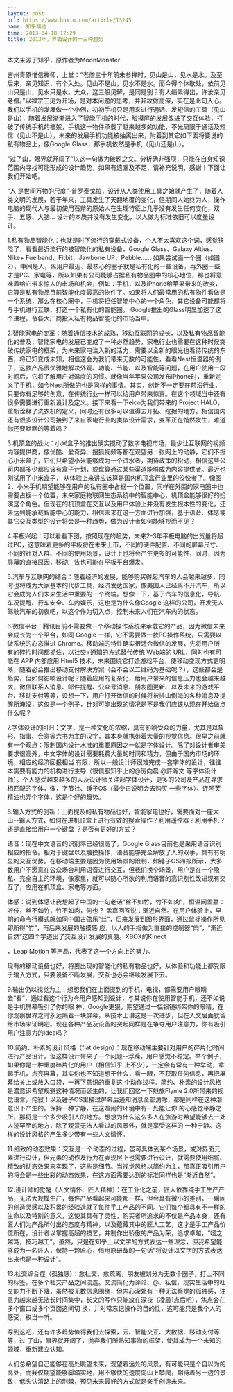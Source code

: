 ```yaml
---
layout: post
url: https://www.huxiu.com/article/13245
name: 知乎精选
time: 2013-04-18 17:29
title: 2013年，界面设计的十三种趋势
---
```

本文来源于知乎，原作者为MoonMonster

吉州青原惟信禅师，上堂：“老僧三十年前未参禅时，见山是山，见水是水。及至后来，亲见知识，有个入处。见山不是山，见水不是水。而今得个休歇处，依前见山只是山，见水只是水。大众，这三般见解，是同是别？有人缁素得出，许汝亲见老僧。”以禅宗三见为开场，是对本问题的思考，并非故做高深，实在是此句入心。我们以手机的发展做一个小例，初初手机只是用来进行通话、发短信的工具（见山是山），随着发展渐渐进入了智能手机的时代，触摸屏的发展改进了交互体验，打破了传统手机的框架，手机这一物件承载了越来越多的功能，不光局限于通话及短信（见山不是山），未来的发展手机功能被抽离出来，附着到其它如下面将要说的私有物品上，像Google Glass，那手机依然是手机（见山还是山）。

“过了山，眼界就开阔了”以这一句做为破题之文。分析确非强项，只能在自身知识范围内寻找可能形成的设计趋势，如果有遗漏及不足，请补充说明，感谢！下面让我们开始吧。

“人 是世间万物的尺度”-普罗泰戈拉，设计从人类使用工具之始就产生了，随着人类文明的发展，若干年来，工具发生了天翻地覆的变化，但期间人始终为人，操作电脑的现代人与最初使用石斧的原始人在生理特征上几乎没有发生任何变化，双手、五感、大脑… 设计的本质并没有发生变化，以人做为标准依旧可以度量设计。

1.私有物品智能化：也就是时下流行的穿戴式设备，个人不太喜欢这个词，感觉狭隘了，看看最近流行的被智能化的私有设备，Google Glass、Galaxy Altius、Nike+ Fuelband、Fitbit、Jawbone UP、Pebble...... 如果尝试画一个圈（如图2），中间是人，离用户最近、最核心的圈子就是私有化的一些设备，再外圈一些才是PC、家电等，所以如果有公司能够占据私有物品圈中的核心地位，那也将意味着给它带来惊人的市场和机会，例如：手机，以及iPhone给苹果带来的改变，它算是私有物品目前智能化度最高的物件了。如果将人们最常用的私有物件看做是一个系统，那么在核心圈中，手机将担任智能中心的一个角色，其它设备可能都将与手机进行互联，打造一个私有化的智能圈。 Google推出的Glass明显加速了这个进程，令各大厂商投入私有物品智能化的市场当中。

2.智能家电的变革：随着通信技术的成熟，移动互联网的成长，以及私有物品智能化的普及，智能家电的发展已变成了一种必然趋势，家电行业也需要在这种时候突破传统家电的框架，为未来家电注入新的活力，需要以全新的眼光也看待传统的东西，将已知变成未知，相信这会为我们带来无数的可能性，看看Nest恒温器的例子，这款产品很优雅地解决外观、功能、节能、以及智能等问题，在用户使用一段时间后，它将了解用户对温度的习惯。就像当年苹果公司发布iPhone时，重新定义了手机，如今Nest所做的也是同样的事情。其实，创新不一定要在前沿行业，只要你有足够的创意，在传统行业一样可以给用户带来惊喜。在这个领域当中还有很多需要进行重新设计及定义。接下来看一下eico为我们带来的 Project HALO，重新诠释了洗衣机的定义，同时还有很多可以值得去开拓、挖掘的地方。相信国内还有很多设计公司接到了来自家电行业的类似设计需求，变革正在悄然发生，难道你还要默默的等着吗？

3.机顶盒的战火：小米盒子的推出确实搅动了数字电视市场，最少让互联网的视频内容提供商，像优酷、爱奇异、搜狐视频等都在观望另一张网上的动静，它们不担心小米盒子，它们只希望小米能够成为一个试水者，期待政策的松动，相信这些公司内部多少都应该有盒子计划，或盘算通过某些渠道能够成为内容提供者。最近也刚试用了小米盒子， 从体验上来讲应该算是国内机顶盒行业里的佼佼者了。像图2，小米手机期望能够在用户的私有圈中占据一个位置，同样在外围的家电圈中也需要占据一个位置，未来家庭物联网生态系统中的智能中心，机顶盒能够很好的扮演这个角色。但现在的机顶盒在交互以及用户体验上并没有发生根本性的变化，还未达到能承载智能中心的能力，相信未来在这一方面进行加强，基于语音、体感或其它交互类型的设计将会是一种趋势，做为设计者如何能够视而不见？

4.平板兴起：可以看看下图，按照现在的趋势，未来2-3年平板电脑的出货量将超过PC，这意味着更多的平板将在未来上市，不同的硬件配置、不同的屏幕尺寸、不同的针对人群、不同的使用场景，设计上也将会产生更多的可能性，同时，因为屏幕的直接原因，移动广告也可能在平板平台爆发。

5.汽车与互联网的结合：随着经济的发展，能够购买得起汽车的人会越来越多，同时也将成为大家基本的代步工具，经济发达国家，像美国人已经离不开汽车，所以它会成为人们未来生活中重要的一个终端。想像一下，基于汽车的信息化，导航、车况提醒、行车安全、车内娱乐，这也是为什么像Google 这样的公司，开发无人驾驶汽车的初衷吧，以这个作为切入点，控制未来人们在汽车内的状态。

6.微信平台：腾讯目前不需要做一个移动操作系统来承载它的产品，因为微信未来会成长为一个平台，如同 Google 一样，它不需要做一款PC操作系统，只需要以做系统的心态推进 Chrome。移动端的特性确实很适合微信的发展，先将用户所有的碎片时间都抓住，以社交+通知的方式替代传统 Web端的 URL，同时也有可能在 APP 内部应用 Html5 技术，未来围绕它打造游戏平台，使移动变现方式更明晰，随着必会推出移动支付解决方案（会不会以二维码为基础呢？），这些都会是趋势，但如何影响设计呢？随着应用的复杂化，给用户带来的信息压力也会越来越大，微信联系人消息、邮件提醒、公众号消息、朋友圈更新、以及未来的游戏平台、移动支付等等，设想一下，用户打开微信的时候将被排山倒海的各种消息及提醒所淹没，这仅是一个例子，针对可能出现的情况是不是我们应该从现在开始做点什么呢？

7.字体设计的回归：文字，是一种文化的浓缩，具有影响受众的力量，尤其是以象形、指事、会意等六书为主的汉字，其本身就携带着大量的视觉信息。很早之前就有一个观点：限制国内设计水准的重要原因之一就是字体设计。除了对设计者审美要求很高外，中文字体的设计需要耗费大量的时间和精力，但由于国内市场的环境，相应的经济回报相当 有限，所以一般设计师很难完成一套字体的设计，往往本需要有能力的机构进行主导（很佩服知乎上的@厉向晨 @許瀚文 等字体设计师）。个人感受越来越多的人及设计师关注起字体设计，更多的公司及产品在寻求相匹配的字体，像，字节社、锤子OS（最少它说明会去购买 一些字体）、连阿芙精油也弄个字体，这是个好的趋势。

8.输入方式的创新：上面提及的私有物品也好，智能家电也好，需要面对一座大山--输入方式，如何在进机顶盒上进行有效的搜索操作？利用遥控器？利用手机？还是直接给用户一个键盘 ？是否有更好的方式？

语音：现在中文语音的识别率已经很高了，Google Glass目前也是采用语音识别相应的指令。相对于键盘以及触摸操作，语音能够完全解放了人的双手，具有有明显的交互优势。在移动端主要是因为使用场景的限制，如锤子OS海报所示，大多数用户不愿意在公众场合利用语音进行交互，但我们换个场景，用户是在一个隐私、完全自主的环境，像家里，就可以随心所欲的利用语音的高识别性改进现有交互了，应用在机顶盒、家电等方面。

体感：说到体感让我想起了中国的一句老话“丝不如竹，竹不如肉”，桓温问孟嘉：听伎，丝不如竹，竹不如肉，何也？ 孟嘉回答说：渐近自然。在用户体验上，早期的命令行模式就如同中国古弦乐“丝”，后来发展到图形界面，通过鼠标操作所见即所得“竹”，再后来发展的触摸感 应，以人的手指做为直接的控制器“肉”，“渐近自然”这四个字道出了交互设计发展的真髓。XBOX的Kinect

，Leap Motion 等产品，代表了这一个方向上的努力。

现有的移动设备也好，将要出现的智能化的私有物品也好，从体验和功能上都受限于输入方式，只要设备不断发展，交互也必会继续发展下去。

9.输出仍以视觉为主：想想我们在上面提到的手机，电视，都需要用户眼睛去“看”，通过看这个行为令用户感知到设计，与其说你在使用智能手机，还不如说是手机屏幕吸引了你的眼 神，Google更狠，期望通过一幅银镜绑架你的眼晴，在你观察世界之时永远隔着一块屏幕，从技术上讲这是一次进步，但在人文层面就留给市场来证明吧。现在各种产品及设备的突起同样是在争夺用户注意力，你有吸引用户注意力的idea吗？

10.简约、朴素的设计风格（flat design）：现在移动端主要针对用户的碎片化时间进行产品设计，但这样设计带来了一个问题--浮躁，用户感觉不稳定。举个例子，如果你是一种重度碎片化的用户（相信知乎 上不少），一定会有常有一种举动，拿起手机，点亮屏幕，其实你也不知道想干什么，看一眼，不获取任何信息，再把屏幕给关上或放入口袋，一再下意识的重复这 个动作过程。简约、朴素的设计风格是潜意识希望规避这种情况而诞生的，让我们回忆一下魅族Flyme 2.0所带来的视觉语言，侘寂！以及锤子OS里拂过屏幕后通知消息全部清除，都是同样在这种潜意识下产生的。保持一种宁静，在这喧闹的环境中有一处能让你 的心感觉平静之所，那将是一个多少吸引人的地方。想想为什么这么多人在旅游时希望能够去一处人迹罕至的地方，除了观赏无法人看过的风景外，就是享受这样的 一种宁静。这样的设计风格的产生多少带有一些人文情怀。

11.细致的动态效果：交互是一个动态的过程，虽可具体到某个场景，或对界面元素进行设计，但元素的动作及行为在表现层上也需要进行设计，就需要使用细腻、精致的动态效果来实现了，这些是细节。当视觉风格以简约为主，那真正吸引用户的将会是一些出彩的动态效果，在这方面需要达到的标准同样也是“渐近自然”。

12.设计师的觉醒（人文情怀、匠人精神）：在工业化之前，匠人依靠纯手工生产产品，无法大规模生产，每件产品看起来可能都一样，但会具有微小的差别，一瞬间的创造灵感以及积累的经验造就了每件手工产品的不同。它们每个都具有不一样的生命以及特别的意义，这使其具有了灵性，购买者所追求的不仅是产品本身，还有匠人们为产品所付出的态度与精神，以及蕴藏其中的匠人工艺，这才是手工产品价值所在。设计者以掌握高超的技艺，并制作出骄傲的产品为荣，追求卓越，“嗜之越笃，技巧越工”。虽然，只是在知乎上以文字的方式表达一些理念，但我希望能够成为一名匠人，保持一颗匠心，借用原研哉的一句话“将设计以文字的方式表达出来也是一种设计”。

13.社交综合症（孤独感）：愈社交，愈疏离，朋友被划分为无数个圈子，打上不同的标签，在多个社交产品之间流连。交流简化为评论、@、私信，现实生活中的社交能力不断下降，虽然被无数信息围绕，但内心深处有一种无法察觉的孤独感，注意力越来越无法长时间集中，长文的写作只能放在深夜（凌晨1点后吧），焦点会在多个窗口或多个页面这间切 换，并时常忘记操作的目的性，这可能只是我个人的感受，权当一听。

写到这吧，还有许多趋势值得我们去探索，云、智能交互、大数据、移动支付等等，过 了山，眼界就开阔了，抛弃我们所熟知事物的框架，使其成为一个未知的领域，重新建立认知。

人们总希望自己能够在高处眺望未来，观望着远处的风景，有可能只是个自以为的高处，而我仅期望能够脚踏实地，用不够快的速度向山上攀爬，期待着另一边的景致，低头认清路上的荆棘，预见未来最好的方式就是亲手创造未来。

